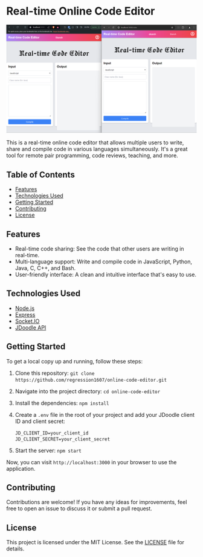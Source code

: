 # Real-time Online Code Editor

![Real-time Online Code Editor](./public/images/banner.png)

This is a real-time online code editor that allows multiple users to write, share and compile code in various languages simultaneously. It's a great tool for remote pair programming, code reviews, teaching, and more.

## Table of Contents

- [Features](#features)
- [Technologies Used](#technologies-used)
- [Getting Started](#getting-started)
- [Contributing](#contributing)
- [License](#license)

## Features

- Real-time code sharing: See the code that other users are writing in real-time.
- Multi-language support: Write and compile code in JavaScript, Python, Java, C, C++, and Bash.
- User-friendly interface: A clean and intuitive interface that's easy to use.

## Technologies Used

- [Node.js](https://nodejs.org/)
- [Express](https://expressjs.com/)
- [Socket.IO](https://socket.io/)
- [JDoodle API](https://www.jdoodle.com/)

## Getting Started

To get a local copy up and running, follow these steps:

1. Clone this repository: `git clone https://github.com/regression1607/online-code-editor.git`
2. Navigate into the project directory: `cd online-code-editor`
3. Install the dependencies: `npm install`
4. Create a `.env` file in the root of your project and add your JDoodle client ID and client secret:

    ```env
    JD_CLIENT_ID=your_client_id
    JD_CLIENT_SECRET=your_client_secret
    ```

5. Start the server: `npm start`

Now, you can visit `http://localhost:3000` in your browser to use the application.

## Contributing

Contributions are welcome! If you have any ideas for improvements, feel free to open an issue to discuss it or submit a pull request.

## License

This project is licensed under the MIT License. See the [LICENSE](LICENSE) file for details.
